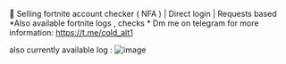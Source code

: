 🚀 Selling fortnite account checker ( NFA ) | Direct login | Requests based
*Also available fortnite logs , checks *
Dm me on telegram for more information:
https://t.me/cold_alt1

also currently available log : 
![image](https://github.com/user-attachments/assets/ce5e61ae-681c-4b59-8dee-3f9273f1b8d6)
